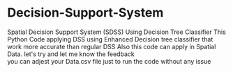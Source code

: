 # Decision-Support-System
Spatial Decision Support System (SDSS) Using Decision Tree Classifier
This Python Code applying DSS using Enhanced Decision tree classifier that work more accurate than regular DSS
Also this code can apply in Spatial Data. let's try and let me know the feedback  
you can adjest your Data.csv file just to run the code without any issue
